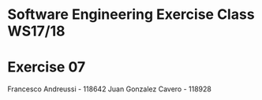 Software Engineering Exercise Class WS17/18
===========================================
Exercise 07
===========================================
Francesco Andreussi - 118642
Juan Gonzalez Cavero - 118928
